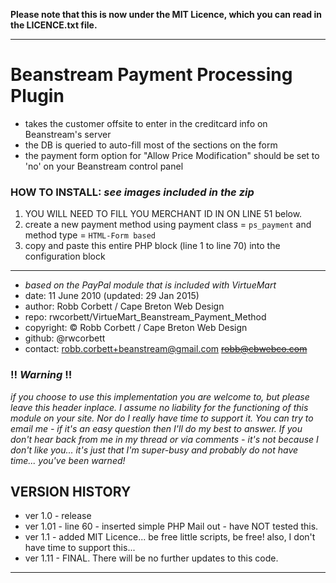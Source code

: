 **Please note that this is now under the MIT Licence, which you can read in the LICENCE.txt file.**

----
# Beanstream Payment Processing Plugin
* takes the customer offsite to enter in the creditcard info on Beanstream's server
* the DB is queried to auto-fill most of the sections on the form
* the payment form option for "Allow Price Modification" should be set to 'no' on your Beanstream control panel

### HOW TO INSTALL:  _see images included in the zip_
1. YOU WILL NEED TO FILL YOU MERCHANT ID IN ON LINE 51 below.
2. create a new payment method using payment class = `ps_payment` and method type = `HTML-Form based`
3. copy and paste this entire PHP block (line 1 to line 70) into the configuration block

----
* _based on the PayPal module that is included with VirtueMart_
* date: 11 June 2010 (updated: 29 Jan 2015)
* author: Robb Corbett / Cape Breton Web Design
* repo: rwcorbett/VirtueMart_Beanstream_Payment_Method
* copyright: :copyright: Robb Corbett / Cape Breton Web Design
* github: @rwcorbett
* contact: robb.corbett+beanstream@gmail.com  ~~robb@cbwebco.com~~

### :bangbang: _Warning_ :bangbang:

_if you choose to use this implementation you are welcome to, but please leave this header inplace. I assume no liability for the functioning of this module on your site. Nor do I really have time to support it. You can try to email me - if it's an easy question then I'll do my best to answer. If you don't hear back from me in my thread or via comments - it's not because I don't like you... it's just that I'm super-busy and probably do not have time... you've been warned!_

## VERSION HISTORY
* ver 1.0 - release
* ver 1.01 - line 60 - inserted simple PHP Mail out - have NOT tested this.
* ver 1.1 - added MIT Licence... be free little scripts, be free! also, I don't have time to support this...
* ver 1.11 - FINAL. There will be no further updates to this code.

----
